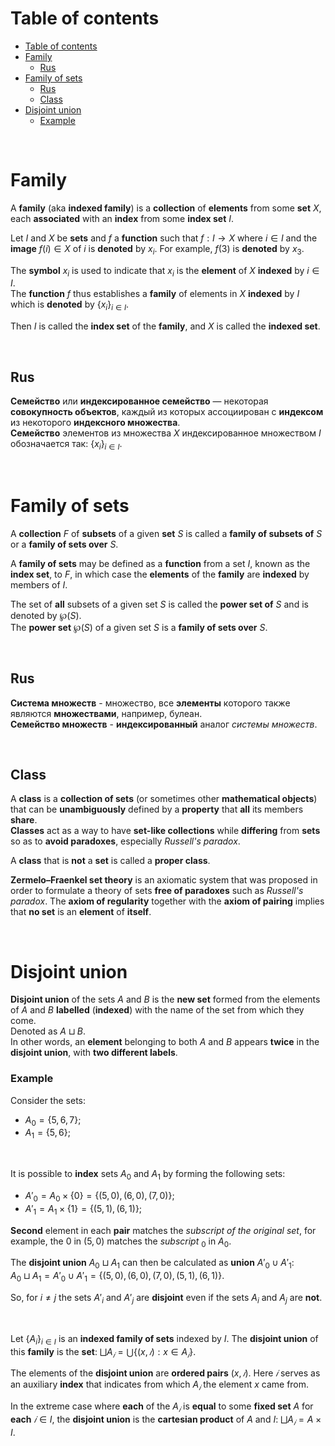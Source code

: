 # Table of contents
- [Table of contents](#table-of-contents)
- [Family](#family)
  - [Rus](#rus)
- [Family of sets](#family-of-sets)
  - [Rus](#rus-1)
  - [Class](#class)
- [Disjoint union](#disjoint-union)
    - [Example](#example)

<br>

# Family
A **family** (aka **indexed family**) is a **collection** of **elements** from some **set** $`X`$, each **associated** with an **index** from some **index set** $`I`$.<br>

Let $`I`$ and $`X`$ be **sets** and $`f`$ a **function** such that $`f: I \longrightarrow X`$ where $`i \in I`$ and the **image** $`f(i) \in X`$ of $`i`$ is **denoted** by $`x_{i}`$. For example, $`f(3)`$ is **denoted** by $`x_{3}`$.<br>

The **symbol** $`x_{i}`$ is used to indicate that $`x_{i}`$ is the **element** of $`X`$ **indexed** by $`i\in I`$.<br>
The **function** $`f`$ thus establishes a **family** of elements in $`X`$ **indexed** by $`I`$ which is **denoted** by $`\{x_{i}\}_{i\in I}`$.<br>

Then $`I`$ is called the **index set** of the **family**, and $`X`$ is called the **indexed set**.<br>

<br>

## Rus
**Семейство** или **индексированное семейство** — некоторая **совокупность объектов**, каждый из которых ассоциирован с **индексом** из некоторого **индексного множества**.<br>
**Cемейство** элементов из множества $`X`$ индексированное множеством $`I`$ обозначается так: $`\{x_{i}\}_{i\in I}`$.<br>

<br>

# Family of sets
A **collection** $`F`$ of **subsets** of a given **set** $`S`$ is called a **family of subsets of** $`S`$ or a **family of sets over** $`S`$.<br>

A **family of sets** may be defined as a **function** from a set $`I`$, known as the **index set**, to $`F`$, in which case the **elements** of the **family** are **indexed** by members of $`I`$.<br>

The set of **all** subsets of a given set $`S`$ is called the **power set of** $`S`$ and is denoted by $`\wp (S)`$.<br>
The **power set** $`\wp (S)`$ of a given set $`S`$ is a **family of sets over** $`S`$.<br>

<br>

## Rus
**Система множеств** - множество, все **элементы** которого также являются **множествами**, например, булеан.<br>
**Семейство множеств** - **индексированный** аналог *системы множеств*.<br>

<br>

## Class
A **class** is a **collection of sets** (or sometimes other **mathematical objects**) that can be **unambiguously** defined by a **property** that **all** its members **share**.<br>
**Classes** act as a way to have **set-like collections** while **differing** from **sets** so as to **avoid paradoxes**, especially *Russell's paradox*.<br>

A **class** that is **not** a **set** is called a **proper class**.<br>

**Zermelo–Fraenkel set theory** is an axiomatic system that was proposed in order to formulate a theory of sets **free of paradoxes** such as *Russell's paradox*. The **axiom of regularity** together with the **axiom of pairing** implies that **no set** is an **element** of **itself**.<br>

<br>

# Disjoint union
**Disjoint union** of the sets $`A`$ and $`B`$ is the **new set** formed from the elements of $`A`$ and $`B`$ **labelled** (**indexed**) with the name of the set from which they come.<br>
Denoted as $`A ⊔ B`$.<br>
In other words, an **element** belonging to both $`A`$ and $`B`$ appears **twice** in the **disjoint union**, with **two different labels**.<br>

### Example
Consider the sets:
- $`A_{0} = \{5,6,7\}`$;
- $`A_{1} = \{5,6\}`$;

<br>

It is possible to **index** sets $`A_{0}`$ and $`A_{1}`$ by forming the following sets:
- $`A'_{0} = A_{0} \times \{0\} = \{(5,0), (6,0), (7,0)\}`$;
- $`A'_{1} = A_{1} \times \{1\} = \{(5,1), (6,1)\}`$;

**Second** element in each **pair** matches the *subscript of the original set*, for example, the $`0`$ in $`(5,0)`$ matches the *subscript* $`_{0}`$ in $`A_{0}`$.<br>

The **disjoint union** $`A_{0} ⊔ A_{1}`$ can then be calculated as **union** $`A'_{0} ∪ A'_{1}`$:<br>
$`A_{0} ⊔ A_{1} = A'_{0} ∪ A'_{1} = \{(5,0), (6,0), (7,0), (5,1), (6,1)\}`$.<br>

So, for $`i≠j`$ the sets $`A'_{i}`$ and $`A'_{j}`$ are **disjoint** even if the sets $`A_{i}`$ and $`A_{j}`$ are **not**.<br>

<br>

Let $`\{A_{i}\}_{i\in I}`$ is an **indexed family of sets** indexed by $`I`$. The **disjoint union** of this **family** is the **set**: $`⨆A_{𝑖} = ⋃\{(x,𝑖): x ∈ A_{𝑖}\}`$.<br>

The elements of the **disjoint union** are **ordered pairs** $`(x,𝑖)`$. Here $`𝑖`$ serves as an auxiliary **index** that indicates from which $`A_{𝑖}`$ the element $`x`$ came from.<br>

In the extreme case where **each** of the $`A_{𝑖}`$ is **equal** to some **fixed set** $`A`$ for **each** $`𝑖 ∈ I`$, the **disjoint union** is the **cartesian product** of $`A`$ and $`I`$: $`⨆A_{𝑖} = A \times I`$.<br>
